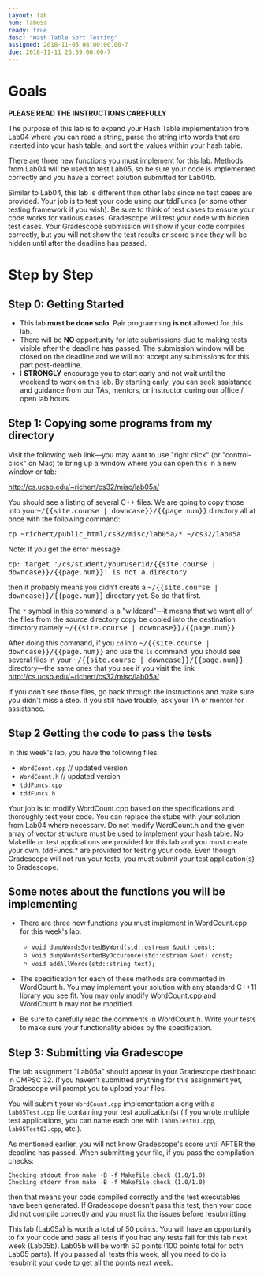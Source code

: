 ```yaml
---
layout: lab
num: lab05a
ready: true
desc: "Hash Table Sort Testing"
assigned: 2018-11-05 08:00:00.00-7
due: 2018-11-11 23:59:00.00-7
---
```


# Goals

<b>PLEASE READ THE INSTRUCTIONS CAREFULLY</b>

The purpose of this lab is to expand your Hash Table implementation from Lab04 where you can read a string, parse the string into words that are inserted into your hash table, and sort the values within your hash table.

There are three new functions you must implement for this lab. Methods from Lab04 will be used to test Lab05, so be sure your code is implemented correctly and you have a correct solution submitted for Lab04b.

Similar to Lab04, this lab is different than other labs since no test cases are provided. Your job is to test your code using our tddFuncs (or some other testing framework if you wish). Be sure to think of test cases to ensure your code works for various cases. Gradescope will test your code with hidden test cases. Your Gradescope submission will show if your code compiles correctly, but you will not show the test results or score since they will be hidden until after the deadline has passed.

# Step by Step 

## Step 0: Getting Started

* This lab <b>must be done solo</b>. Pair programming <b>is not</b> allowed for this lab.
* There will be <b>NO</b> opportunity for late submissions due to making tests visible after the deadline has passed. The submission window will be closed on the deadline and we will not accept any submissions for this part post-deadline.
* I <b>STRONGLY</b> encourage you to start early and not wait until the weekend to work on this lab. By starting early, you can seek assistance and guidance from our TAs, mentors, or instructor during our office / open lab hours.

## Step 1: Copying some programs from my directory 

Visit the following web link—you may want to use "right click" (or "control-click" on Mac) to bring up a window where you can open this in a new window or tab:

<http://cs.ucsb.edu/~richert/cs32/misc/lab05a/>

You should see a listing of several C++ files. We are going to copy those into your<tt>~/{{site.course | downcase}}/{{page.num}}</tt> directory all at once with the following command:

<div>
<tt>cp ~richert/public_html/cs32/misc/lab05a/* ~/cs32/lab05a</tt>
</div>

Note: If you get the error message:

<div>
<tt>cp: target '/cs/student/youruserid/{{site.course | downcase}}/{{page.num}}' is not a directory</tt>
</div>

then it probably means you didn't create a <tt>~/{{site.course | downcase}}/{{page.num}}</tt> directory yet. So do that first.

The `*` symbol in this command is a "wildcard"—it means that we want all of the files from the source directory copy be copied into the destination directory namely <tt>~/{{site.course | downcase}}/{{page.num}}</tt>.

After doing this command, if you `cd` into <tt>~/{{site.course | downcase}}/{{page.num}}</tt> and use the `ls` command, you should see several files in your <tt>~/{{site.course | downcase}}/{{page.num}}</tt> directory&mdash;the same ones that you see if you visit the link <http://cs.ucsb.edu/~richert/cs32/misc/lab05a/>

If you don't see those files, go back through the instructions and make sure you didn't miss a step. If you still have trouble, ask your TA or mentor for assistance.

## Step 2 Getting the code to pass the tests

In this week's lab, you have the following files:

* `WordCount.cpp` // updated version
* `WordCount.h` // updated version
* `tddFuncs.cpp`
* `tddFuncs.h`

Your job is to modify WordCount.cpp based on the specifications and thoroughly test your code. You can replace the stubs with your solution from Lab04 where necessary. Do not modify WordCount.h and the given array of vector structure must be used to implement your hash table. No Makefile or test applications are provided for this lab and you must create your own. tddFuncs.* are provided for testing your code. Even though Gradescope will not run your tests, you must submit your test application(s) to Gradescope.

## Some notes about the functions you will be implementing

* There are three new functions you must implement in WordCount.cpp for this week's lab:

	* `void dumpWordsSortedByWord(std::ostream &out) const;`
	* `void dumpWordsSortedByOccurence(std::ostream &out) const;`
	* `void addAllWords(std::string text);`

* The specification for each of these methods are commented in WordCount.h. You may implement your solution with any standard C++11 library you see fit. You may only modify WordCount.cpp and WordCount.h may not be modified.

* Be sure to carefully read the comments in WordCount.h. Write your tests to make sure your functionality abides by the specification.

## Step 3: Submitting via Gradescope

The lab assignment "Lab05a" should appear in your Gradescope dashboard in CMPSC 32. If you haven't submitted anything for this assignment yet, Gradescope will prompt you to upload your files.

You will submit your `WordCount.cpp` implementation along with a `lab05Test.cpp` file containing your test application(s) (if you wrote multiple test applications, you can name each one with `lab05Test01.cpp`, `lab05Test02.cpp`, etc.). 

As mentioned earlier, you will not know Gradescope's score until AFTER the deadline has passed. When submitting your file, if you pass the compilation checks:

```
Checking stdout from make -B -f Makefile.check (1.0/1.0)
Checking stderr from make -B -f Makefile.check (1.0/1.0)
```

then that means your code compiled correctly and the test executables have been generated. If Gradescope doesn't pass this test, then your code did not compile correctly and you must fix the issues before resubmitting.

This lab (Lab05a) is worth a total of 50 points. You will have an opportunity to fix your code and pass all tests if you had any tests fail for this lab next week (Lab05b). Lab05b will be worth 50 points (100 points total for both Lab05 parts). If you passed all tests this week, all you need to do is resubmit your code to get all the points next week.

